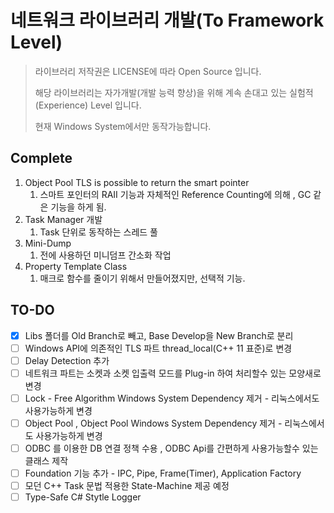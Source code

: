 

# 네트워크 라이브러리 개발(To Framework Level)

>  라이브러리 저작권은 LICENSE에 따라 Open Source 입니다.
>
> 해당 라이브러리는 자가개발(개발 능력 향상)을 위해 계속 손대고 있는 실험적 (Experience) Level 입니다.
>
> 현재 Windows System에서만 동작가능합니다.

## Complete 

1. Object Pool  TLS is possible to return the smart pointer
   1. 스마트 포인터의 RAII 기능과 자체적인 Reference Counting에 의해 , GC 같은 기능을 하게 됨. 
2. Task Manager 개발 
   1. Task 단위로 동작하는 스레드 풀
3. Mini-Dump
   1. 전에 사용하던 미니덤프 간소화 작업
4. Property  Template Class
   1. 매크로 함수를 줄이기 위해서 만들어졌지만, 선택적 기능.



## TO-DO

- [x] Libs 폴더를 Old Branch로 빼고, Base Develop을 New Branch로 분리
- [ ] Windows API에 의존적인 TLS 파트 thread_local(C++ 11 표준)로 변경
- [ ] Delay Detection 추가
- [ ] 네트워크 파트는 소켓과 소켓 입출력 모드를 Plug-in 하여 처리할수 있는 모양새로 변경
- [ ] Lock - Free Algorithm Windows System Dependency 제거 - 리눅스에서도 사용가능하게 변경
- [ ] Object Pool , Object Pool Windows System Dependency 제거  - 리눅스에서도 사용가능하게 변경
- [ ] ODBC 를 이용한 DB 연결 정책 수용 , ODBC Api를 간편하게 사용가능할수 있는 클래스 제작
- [ ] Foundation 기능 추가 - IPC, Pipe, Frame(Timer), Application Factory
- [ ] 모던 C++ Task 문법 적용한 State-Machine 제공 예정
- [ ] Type-Safe C# Stytle Logger
